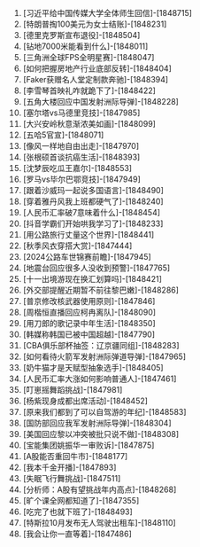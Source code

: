 
1. [习近平给中国传媒大学全体师生回信]-[1848715]
1. [特朗普掏100美元为女士结账]-[1848231]
1. [德里克罗斯宣布退役]-[1848504]
1. [钻地7000米能看到什么]-[1848011]
1. [三角洲全球FPS全明星赛]-[1848047]
1. [如何把握房地产行业底部反转]-[1848404]
1. [Faker获赠名人堂定制款奔驰]-[1848394]
1. [李雪琴首映礼咋就跪下了]-[1848422]
1. [五角大楼回应中国发射洲际导弹]-[1848228]
1. [塞尔塔vs马德里竞技]-[1847985]
1. [大兴安岭秋意渐浓美如画]-[1848099]
1. [五哈5官宣]-[1848071]
1. [像风一样地自由出走]-[1847970]
1. [张根硕首谈抗癌生活]-[1848393]
1. [沈梦辰吃瓜王嘉尔]-[1848553]
1. [罗马vs毕尔巴鄂竞技]-[1847949]
1. [跟着沙威玛一起说多国语言]-[1848490]
1. [穿着雅丹风我上班都硬气了]-[1848240]
1. [人民币汇率破7意味着什么]-[1848454]
1. [抖音学霸们开始哄我学习了]-[1848233]
1. [用公路旅行丈量这个世界]-[1848441]
1. [秋季风衣穿搭大赏]-[1847444]
1. [2024公路车世锦赛前瞻]-[1847945]
1. [地震台回应很多人没收到预警]-[1847765]
1. [十一出境游现在换汇划算吗]-[1848421]
1. [外交部提醒近期暂不前往黎巴嫩]-[1848286]
1. [普京修改核武器使用原则]-[1847846]
1. [周楷恒直播回应柯冉离队]-[1848090]
1. [用刀郎的歌记录中年生活]-[1848350]
1. [韩媒称韩国已被中国超越]-[1847790]
1. [CBA俱乐部杯抽签：辽京疆同组]-[1848283]
1. [如何看待火箭军发射洲际弹道导弹]-[1847965]
1. [奶牛猫才是天赋型抽象选手]-[1848405]
1. [人民币汇率大涨如何影响普通人]-[1847461]
1. [叮崽摇舞蹈挑战]-[1847981]
1. [杨紫现身成都出席活动]-[1848452]
1. [原来我们都到了可以自驾游的年纪]-[1848583]
1. [国防部回应我军发射洲际导弹]-[1848304]
1. [美国回应黎以冲突被批只说不做]-[1848308]
1. [宝能集团姚振华一审败诉]-[1847875]
1. [A股能否重回牛市]-[1848177]
1. [我本千金开播]-[1847893]
1. [失眠飞行舞挑战]-[1847511]
1. [分析师：A股有望挑战年内高点]-[1848268]
1. [旷个课全网都知道了]-[1847355]
1. [吃完了也就下班了]-[1848493]
1. [特斯拉10月发布无人驾驶出租车]-[1848110]
1. [我会让你一直等着]-[1847486]